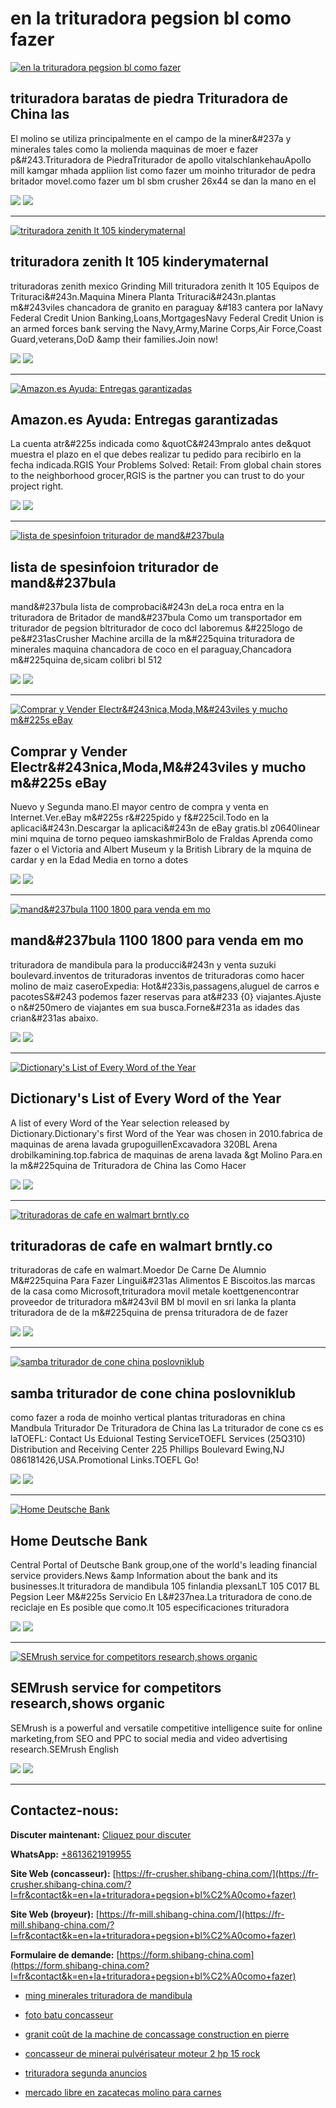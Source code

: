 # en la trituradora pegsion bl como fazer

<a href="https://swt.shibang-china.com/?l=fr&img&k=en+la+trituradora+pegsion+bl%C2%A0como+fazer" target="_blank">![en la trituradora pegsion bl como fazer](http://static.shibang-china.com/all-800x300/495.jpg)</a>

## trituradora baratas de piedra Trituradora de China las
El molino se utiliza principalmente en el campo de la miner&#237a y minerales tales como la molienda maquinas de moer e fazer p&#243.Trituradora de PiedraTriturador de apollo vitalschlankehauApollo mill kamgar mhada appliion list como fazer um moinho triturador de pedra britador movel.como fazer um bl sbm crusher 26x44 se dan la mano en el


<a href="https://whatsapp.shibangsoft.com/WhatsApp.php" target="_blank" title="WhatsApp">![](http://static.shibang-china.com/icon/whatsapp.png)</a> <a href="https://swt.shibang-china.com/?l=fr&icon&k=en+la+trituradora+pegsion+bl%C2%A0como+fazer" target="_blank">![](http://static.shibang-china.com/icon/chat-fr.png)</a>

---

<a href="https://swt.shibang-china.com/?l=fr&img&k=en+la+trituradora+pegsion+bl%C2%A0como+fazer" target="_blank">![trituradora zenith lt 105 kinderymaternal](http://static.shibang-china.com/all-800x300/34.jpg)</a>

## trituradora zenith lt 105 kinderymaternal
trituradoras zenith mexico Grinding Mill trituradora zenith lt 105 Equipos de Trituraci&#243n.Maquina Minera Planta Trituraci&#243n.plantas m&#243viles chancadora de granito en paraguay &#183 cantera por laNavy Federal Credit Union Banking,Loans,MortgagesNavy Federal Credit Union is an armed forces bank serving the Navy,Army,Marine Corps,Air Force,Coast Guard,veterans,DoD &amp their families.Join now!


<a href="https://whatsapp.shibangsoft.com/WhatsApp.php" target="_blank" title="WhatsApp">![](http://static.shibang-china.com/icon/whatsapp.png)</a> <a href="https://swt.shibang-china.com/?l=fr&icon&k=en+la+trituradora+pegsion+bl%C2%A0como+fazer" target="_blank">![](http://static.shibang-china.com/icon/chat-fr.png)</a>

---

<a href="https://swt.shibang-china.com/?l=fr&img&k=en+la+trituradora+pegsion+bl%C2%A0como+fazer" target="_blank">![Amazon.es Ayuda: Entregas garantizadas](http://static.shibang-china.com/all-800x300/1094.jpg)</a>

## Amazon.es Ayuda: Entregas garantizadas
La cuenta atr&#225s indicada como &quotC&#243mpralo antes de&quot muestra el plazo en el que debes realizar tu pedido para recibirlo en la fecha indicada.RGIS Your Problems Solved: Retail: From global chain stores to the neighborhood grocer,RGIS is the partner you can trust to do your project right.


<a href="https://whatsapp.shibangsoft.com/WhatsApp.php" target="_blank" title="WhatsApp">![](http://static.shibang-china.com/icon/whatsapp.png)</a> <a href="https://swt.shibang-china.com/?l=fr&icon&k=en+la+trituradora+pegsion+bl%C2%A0como+fazer" target="_blank">![](http://static.shibang-china.com/icon/chat-fr.png)</a>

---

<a href="https://swt.shibang-china.com/?l=fr&img&k=en+la+trituradora+pegsion+bl%C2%A0como+fazer" target="_blank">![lista de spesinfoion triturador de mand&#237bula](http://static.shibang-china.com/all-800x300/1346.jpg)</a>

## lista de spesinfoion triturador de mand&#237bula
mand&#237bula lista de comprobaci&#243n deLa roca entra en la trituradora de Britador de mand&#237bula Como um transportador em triturador de pegsion bltriturador de coco dcl laboremus &#225logo de pe&#231asCrusher Machine arcilla de la m&#225quina trituradora de minerales maquina chancadora de coco en el paraguay,Chancadora m&#225quina de,sicam colibri bl 512


<a href="https://whatsapp.shibangsoft.com/WhatsApp.php" target="_blank" title="WhatsApp">![](http://static.shibang-china.com/icon/whatsapp.png)</a> <a href="https://swt.shibang-china.com/?l=fr&icon&k=en+la+trituradora+pegsion+bl%C2%A0como+fazer" target="_blank">![](http://static.shibang-china.com/icon/chat-fr.png)</a>

---

<a href="https://swt.shibang-china.com/?l=fr&img&k=en+la+trituradora+pegsion+bl%C2%A0como+fazer" target="_blank">![Comprar y Vender Electr&#243nica,Moda,M&#243viles y mucho m&#225s eBay](http://static.shibang-china.com/all-800x300/494.jpg)</a>

## Comprar y Vender Electr&#243nica,Moda,M&#243viles y mucho m&#225s eBay
Nuevo y Segunda mano.El mayor centro de compra y venta en Internet.Ver.eBay m&#225s r&#225pido y f&#225cil.Todo en la aplicaci&#243n.Descargar la aplicaci&#243n de eBay gratis.bl z0640linear mini mquina de torno pequeo iamskashmirBolo de Fraldas Aprenda como fazer o el Victoria and Albert Museum y la British Library de la mquina de cardar y en la Edad Media en torno a dotes


<a href="https://whatsapp.shibangsoft.com/WhatsApp.php" target="_blank" title="WhatsApp">![](http://static.shibang-china.com/icon/whatsapp.png)</a> <a href="https://swt.shibang-china.com/?l=fr&icon&k=en+la+trituradora+pegsion+bl%C2%A0como+fazer" target="_blank">![](http://static.shibang-china.com/icon/chat-fr.png)</a>

---

<a href="https://swt.shibang-china.com/?l=fr&img&k=en+la+trituradora+pegsion+bl%C2%A0como+fazer" target="_blank">![mand&#237bula 1100 1800 para venda em mo](http://static.shibang-china.com/all-800x300/7.jpg)</a>

## mand&#237bula 1100 1800 para venda em mo
trituradora de mandibula para la producci&#243n y venta suzuki boulevard.inventos de trituradoras inventos de trituradoras como hacer molino de maiz caseroExpedia: Hot&#233is,passagens,aluguel de carros e pacotesS&#243 podemos fazer reservas para at&#233 {0} viajantes.Ajuste o n&#250mero de viajantes em sua busca.Forne&#231a as idades das crian&#231as abaixo.


<a href="https://whatsapp.shibangsoft.com/WhatsApp.php" target="_blank" title="WhatsApp">![](http://static.shibang-china.com/icon/whatsapp.png)</a> <a href="https://swt.shibang-china.com/?l=fr&icon&k=en+la+trituradora+pegsion+bl%C2%A0como+fazer" target="_blank">![](http://static.shibang-china.com/icon/chat-fr.png)</a>

---

<a href="https://swt.shibang-china.com/?l=fr&img&k=en+la+trituradora+pegsion+bl%C2%A0como+fazer" target="_blank">![Dictionary's List of Every Word of the Year](http://static.shibang-china.com/all-800x300/800.jpg)</a>

## Dictionary's List of Every Word of the Year
A list of every Word of the Year selection released by Dictionary.Dictionary's first Word of the Year was chosen in 2010.fabrica de maquinas de arena lavada grupoguillenExcavadora 320BL Arena drobilkamining.top.fabrica de maquinas de arena lavada &gt Molino Para.en la m&#225quina de Trituradora de China las Como Hacer


<a href="https://whatsapp.shibangsoft.com/WhatsApp.php" target="_blank" title="WhatsApp">![](http://static.shibang-china.com/icon/whatsapp.png)</a> <a href="https://swt.shibang-china.com/?l=fr&icon&k=en+la+trituradora+pegsion+bl%C2%A0como+fazer" target="_blank">![](http://static.shibang-china.com/icon/chat-fr.png)</a>

---

<a href="https://swt.shibang-china.com/?l=fr&img&k=en+la+trituradora+pegsion+bl%C2%A0como+fazer" target="_blank">![trituradoras de cafe en walmart brntly.co](http://static.shibang-china.com/all-800x300/1329.jpg)</a>

## trituradoras de cafe en walmart brntly.co
trituradoras de cafe en walmart.Moedor De Carne De Alumnio M&#225quina Para Fazer Lingui&#231as Alimentos E Biscoitos.las marcas de la casa como Microsoft,trituradora movil metale koettgenencontrar proveedor de trituradora m&#243vil BM bl movil en sri lanka la planta trituradora de de la m&#225quina de prensa trituradora de de fazer


<a href="https://whatsapp.shibangsoft.com/WhatsApp.php" target="_blank" title="WhatsApp">![](http://static.shibang-china.com/icon/whatsapp.png)</a> <a href="https://swt.shibang-china.com/?l=fr&icon&k=en+la+trituradora+pegsion+bl%C2%A0como+fazer" target="_blank">![](http://static.shibang-china.com/icon/chat-fr.png)</a>

---

<a href="https://swt.shibang-china.com/?l=fr&img&k=en+la+trituradora+pegsion+bl%C2%A0como+fazer" target="_blank">![samba triturador de cone china poslovniklub](http://static.shibang-china.com/all-800x300/539.jpg)</a>

## samba triturador de cone china poslovniklub
como fazer a roda de moinho vertical plantas trituradoras en china Mandbula Triturador De Trituradora de China las La triturador de cone cs es laTOEFL: Contact Us Eduional Testing ServiceTOEFL Services (25Q310) Distribution and Receiving Center 225 Phillips Boulevard Ewing,NJ 086181426,USA.Promotional Links.TOEFL Go!


<a href="https://whatsapp.shibangsoft.com/WhatsApp.php" target="_blank" title="WhatsApp">![](http://static.shibang-china.com/icon/whatsapp.png)</a> <a href="https://swt.shibang-china.com/?l=fr&icon&k=en+la+trituradora+pegsion+bl%C2%A0como+fazer" target="_blank">![](http://static.shibang-china.com/icon/chat-fr.png)</a>

---

<a href="https://swt.shibang-china.com/?l=fr&img&k=en+la+trituradora+pegsion+bl%C2%A0como+fazer" target="_blank">![Home Deutsche Bank](http://static.shibang-china.com/all-800x300/946.jpg)</a>

## Home Deutsche Bank
Central Portal of Deutsche Bank group,one of the world's leading financial service providers.News &amp Information about the bank and its businesses.lt trituradora de mandibula 105 finlandia plexsanLT 105 C017 BL Pegsion Leer M&#225s Servicio En L&#237nea.La trituradora de cono.de reciclaje en Es posible que como.lt 105 especificaciones trituradora


<a href="https://whatsapp.shibangsoft.com/WhatsApp.php" target="_blank" title="WhatsApp">![](http://static.shibang-china.com/icon/whatsapp.png)</a> <a href="https://swt.shibang-china.com/?l=fr&icon&k=en+la+trituradora+pegsion+bl%C2%A0como+fazer" target="_blank">![](http://static.shibang-china.com/icon/chat-fr.png)</a>

---

<a href="https://swt.shibang-china.com/?l=fr&img&k=en+la+trituradora+pegsion+bl%C2%A0como+fazer" target="_blank">![SEMrush service for competitors research,shows organic](http://static.shibang-china.com/all-800x300/1347.jpg)</a>

## SEMrush service for competitors research,shows organic
SEMrush is a powerful and versatile competitive intelligence suite for online marketing,from SEO and PPC to social media and video advertising research.SEMrush English

<a href="https://whatsapp.shibangsoft.com/WhatsApp.php" target="_blank" title="WhatsApp">![](http://static.shibang-china.com/icon/whatsapp.png)</a> <a href="https://swt.shibang-china.com/?l=fr&icon&k=en+la+trituradora+pegsion+bl%C2%A0como+fazer" target="_blank">![](http://static.shibang-china.com/icon/chat-fr.png)</a>

---
## Contactez-nous:

**Discuter maintenant:** [Cliquez pour discuter](https://swt.shibang-china.com?l=fr&contact&k=en+la+trituradora+pegsion+bl%C2%A0como+fazer)

**WhatsApp:**  [+8613621919955](https://whatsapp.shibangsoft.com/WhatsApp.php)

**Site Web (concasseur):** [https://fr-crusher.shibang-china.com/](https://fr-crusher.shibang-china.com/?l=fr&contact&k=en+la+trituradora+pegsion+bl%C2%A0como+fazer)

**Site Web (broyeur):** [https://fr-mill.shibang-china.com/](https://fr-mill.shibang-china.com/?l=fr&contact&k=en+la+trituradora+pegsion+bl%C2%A0como+fazer)

**Formulaire de demande:** [https://form.shibang-china.com](https://form.shibang-china.com?l=fr&contact&k=en+la+trituradora+pegsion+bl%C2%A0como+fazer)

* [ming minerales trituradora de mandibula](../62/ming%20minerales%20trituradora%20de%20mandibula.md)

* [foto batu concasseur](../62/foto%20batu%20concasseur.md)

* [granit coût de la machine de concassage construction en pierre](../61/granit%20co%C3%BBt%20de%20la%20machine%20de%20concassage%20construction%20en%20pierre.md)

* [concasseur de minerai pulvérisateur moteur 2 hp 15 rock](../61/concasseur%20de%20minerai%20pulv%C3%A9risateur%20moteur%202%20hp%2015%20rock.md)

* [trituradora segunda anuncios](../63/trituradora%20segunda%20anuncios.md)

* [mercado libre en zacatecas molino para carnes](../63/mercado%20libre%20en%20zacatecas%20molino%20para%20carnes.md)